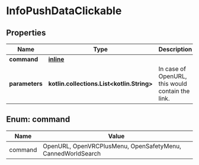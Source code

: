 
# InfoPushDataClickable

## Properties
Name | Type | Description | Notes
------------ | ------------- | ------------- | -------------
**command** | [**inline**](#CommandEnum) |  | 
**parameters** | **kotlin.collections.List&lt;kotlin.String&gt;** | In case of OpenURL, this would contain the link. |  [optional]


<a name="CommandEnum"></a>
## Enum: command
Name | Value
---- | -----
command | OpenURL, OpenVRCPlusMenu, OpenSafetyMenu, CannedWorldSearch



